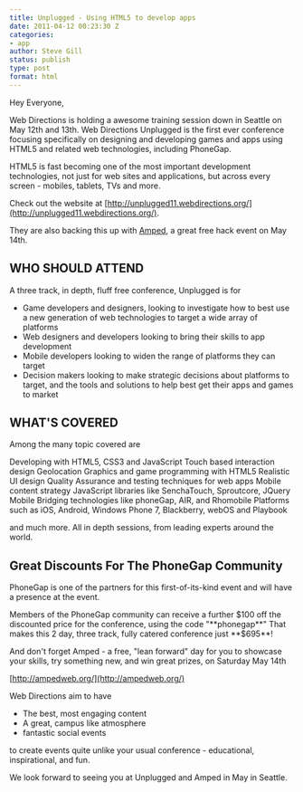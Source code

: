 ```yaml
---
title: Unplugged - Using HTML5 to develop apps
date: 2011-04-12 00:23:30 Z
categories:
- app
author: Steve Gill
status: publish
type: post
format: html
---
```


Hey Everyone,

Web Directions is holding a awesome training session down in Seattle on May 12th and 13th. Web Directions Unplugged is the first ever conference focusing specifically on designing and developing games and apps using HTML5 and related web technologies, including PhoneGap.

HTML5 is fast becoming one of the most important development technologies, not just for web sites and applications, but across every screen - mobiles, tablets, TVs and more.

Check out the website at [http://unplugged11.webdirections.org/](http://unplugged11.webdirections.org/).

They are also backing this up with [Amped](http://ampedweb.org/), a great free hack event on May 14th.

## WHO SHOULD ATTEND

A three track, in depth, fluff free conference, Unplugged is for

* Game developers and designers, looking to investigate how to best use a new generation of web technologies to target a wide array of platforms
* Web designers and developers looking to bring their skills to app development
* Mobile developers looking to widen the range of platforms they can target
* Decision makers looking to make strategic decisions about platforms to target, and the tools and solutions to help best get their apps and games to market

## WHAT'S COVERED

Among the many topic covered are

Developing with HTML5, CSS3 and JavaScript Touch based interaction design Geolocation Graphics and game programming with HTML5 Realistic UI design Quality Assurance and testing techniques for web apps Mobile content strategy JavaScript libraries like SenchaTouch, Sproutcore, JQuery Mobile Bridging technologies like phoneGap, AIR, and Rhomobile Platforms such as iOS, Android, Windows Phone 7, Blackberry, webOS and Playbook

and much more. All in depth sessions, from leading experts around the world.

## Great Discounts For The PhoneGap Community

PhoneGap is one of the partners for this first-of-its-kind event and will have a presence at the event.

Members of the PhoneGap community can receive a further $100 off the discounted price for the conference, using the code "**phonegap**" That makes this 2 day, three track, fully catered conference just **$695**!

And don't forget Amped - a free, "lean forward" day for you to showcase your skills, try something new, and win great prizes, on Saturday May 14th

[http://ampedweb.org/](http://ampedweb.org/)

Web Directions aim to have

* The best, most engaging content
* A great, campus like atmosphere
* fantastic social events

to create events quite unlike your usual conference - educational, inspirational, and fun.

We look forward to seeing you at Unplugged and Amped in May in Seattle.
